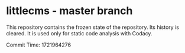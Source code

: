 # littlecms - master branch

This repository contains the frozen state of the repository.
Its history is cleared. It is used only for static code
analysis with Codacy.

Commit Time: 1721964276